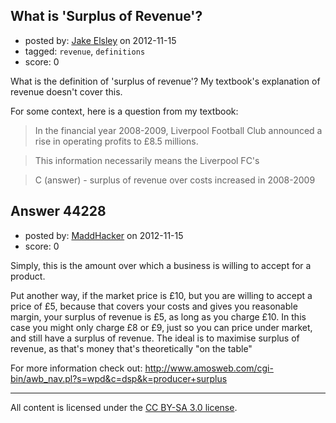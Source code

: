 ## What is 'Surplus of Revenue'?

- posted by: [Jake Elsley](https://stackexchange.com/users/-1/21576-jake-elsley) on 2012-11-15
- tagged: `revenue`, `definitions`
- score: 0

What is the definition of 'surplus of revenue'? My textbook's explanation of revenue doesn't cover this. 

For some context, here is a question from my textbook:

>In the financial year 2008-2009, Liverpool Football Club announced a rise in operating profits to £8.5 millions.

>This information necessarily means the Liverpool FC's

>C (answer) - surplus of revenue over costs increased in 2008-2009


## Answer 44228

- posted by: [MaddHacker](https://stackexchange.com/users/-1/17914-maddhacker) on 2012-11-15
- score: 0

Simply, this is the amount over which a business is willing to accept for a product.

Put another way, if the market price is £10, but you are willing to accept a price of £5, because that covers your costs and gives you reasonable margin, your surplus of revenue is £5, as long as you charge £10.  In this case you might only charge £8 or £9, just so you can price under market, and still have a surplus of revenue.  The ideal is to maximise surplus of revenue, as that's money that's theoretically "on the table"

For more information check out:
http://www.amosweb.com/cgi-bin/awb_nav.pl?s=wpd&c=dsp&k=producer+surplus



---

All content is licensed under the [CC BY-SA 3.0 license](https://creativecommons.org/licenses/by-sa/3.0/).
